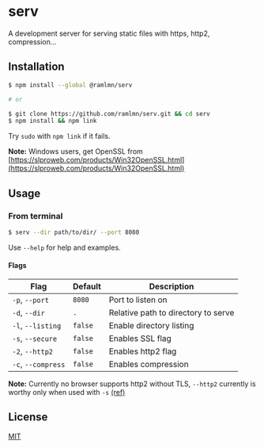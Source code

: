 # serv

A development server for serving static files with https, http2, compression...

## Installation

``` bash
$ npm install --global @ramlmn/serv

# or

$ git clone https://github.com/ramlmn/serv.git && cd serv
$ npm install && npm link
```
Try `sudo` with `npm link` if it fails.

**Note:** Windows users, get OpenSSL from
[https://slproweb.com/products/Win32OpenSSL.html](https://slproweb.com/products/Win32OpenSSL.html)

## Usage

### From terminal
``` bash
$ serv --dir path/to/dir/ --port 8080
```

Use `--help` for help and examples.
#### Flags

Flag                | Default   | Description
--------------------|-----------|-----------------------------------------------
 `-p`, `--port`     | `8080`    | Port to listen on
 `-d`, `--dir`      | `.`       | Relative path to directory to serve
 `-l`, `--listing`  | `false`   | Enable directory listing
 `-s`, `--secure`   | `false`   | Enables SSL flag
 `-2`, `--http2`    | `false`   | Enables http2 flag
 `-c`, `--compress` | `false`   | Enables compression

**Note:** Currently no browser supports http2 without TLS, `--http2` currently is
worthy only when used with `-s`
[(ref)](https://nodejs.org/api/http2.html#http2_server_side_example)

## License
[MIT](LICENSE)
